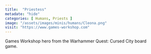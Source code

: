 ```yaml
---
title:  "Priestess"
metadate: "hide"
categories: [ Humans, Priests ]
image: "/assets/images/minis/humans/Cleona.png"
visit: "https://www.games-workshop.com"
---
```

Games Workshop hero from the Warhammer Quest: Cursed City board game. 